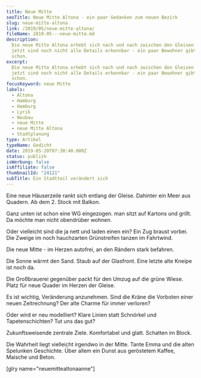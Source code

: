 ```yaml
---
title: Neue Mitte
seoTitle: Neue Mitte Altona - ein paar Gedanken zum neuen Bezirk
slug: neue-mitte-altona
link: /2019/05/neue-mitte-altona/
fileName: 2019-05---neue-mitte.md
description:
  Die neue Mitte Altona erhebt sich nach und nach zwischen den Gleisen. Bis
  jetzt sind noch nicht alle Details erkennbar - ein paar Bewohner gibt es
  schon.
excerpt:
  Die neue Mitte Altona erhebt sich nach und nach zwischen den Gleisen. Bis
  jetzt sind noch nicht alle Details erkennbar - ein paar Bewohner gibt es
  schon.
focusKeyword: neue Mitte
labels:
  - Altona
  - Hamburg
  - Hamburg
  - Lyrik
  - Neubau
  - neue Mitte
  - neue Mitte Altona
  - Stadtplanung
type: Artikel
typeName: Gedicht
date: 2019-05-20T07:30:40.000Z
status: publish
isWerbung: false
isAffiliate: false
thumbnailId: "24121"
subTitle: Ein Stadtteil verändert sich
---
```


Eine neue Häuserzeile rankt sich entlang der Gleise. Dahinter ein Meer aus
Quadern. Ab dem 2. Stock mit Balkon.

Ganz unten ist schon eine WG eingezogen. man sitzt auf Kartons und grillt. Da
möchte man nicht obendrüber wohnen.

Oder vielleicht sind die ja nett und laden einen ein? Ein Zug braust vorbei. Die
Zweige im noch hauchzarten Grünstreifen tanzen im Fahrtwind.

Die neue Mitte - im Herzen autofrei, an den Rändern stark befahren.

Die Sonne wärmt den Sand. Staub auf der Glasfront. Eine letzte alte Kneipe ist
noch da.

Die Großbrauerei gegenüber packt für den Umzug auf die grüne Wiese. Platz für
neue Quader im Herzen der Gleise.

Es ist wichtig, Veränderung anzunehmen. Sind die Kräne die Vorboten einer neuen
Zeitrechnung? Der alte Charme für immer verloren?

Oder wird er neu modelliert? Klare Linien statt Schnörkel und Tapetenschichten?
Tut uns das gut?

Zukunftsweisende zentrale Ziele. Komfortabel und glatt. Schatten im Block.

Die Wahrheit liegt vielleicht irgendwo in der Mitte. Tante Emma und die alten
Spelunken Geschichte. Über allem ein Dunst aus geröstetem Kaffee, Maische und
Beton.

[glry name="neuemittealtonaanne"]
